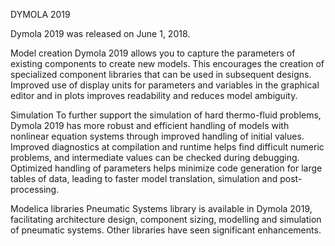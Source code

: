 DYMOLA 2019

Dymola 2019 was released on June 1, 2018.

Model creation
Dymola 2019 allows you to capture the parameters of existing components to create new models. This encourages the creation of specialized component libraries that can be used in subsequent designs.
Improved use of display units for parameters and variables in the graphical editor and in plots improves readability and reduces model ambiguity.

Simulation
To further support the simulation of hard thermo-fluid problems, Dymola 2019 has more robust and efficient handling of models with nonlinear equation systems through improved handling of initial values. Improved diagnostics at compilation and runtime helps find difficult numeric problems, and intermediate values can be checked during debugging.
Optimized handling of parameters helps minimize code generation for large tables of data, leading to faster model translation, simulation and post-processing.

Modelica libraries
Pneumatic Systems library is available in Dymola 2019, facilitating architecture design, component sizing, modelling and simulation of pneumatic systems. Other libraries have seen significant enhancements.
